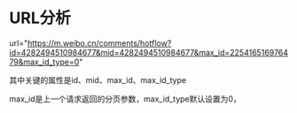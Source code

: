 # URL分析

url="https://m.weibo.cn/comments/hotflow?id=4282494510984677&mid=4282494510984677&max_id=225416516976479&max_id_type=0"

其中关键的属性是id、mid、max_id、max_id_type

max_id是上一个请求返回的分页参数，max_id_type默认设置为0，